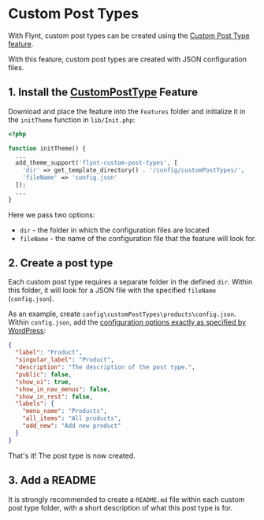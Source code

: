# Custom Post Types

With Flynt, custom post types can be created using the [Custom Post Type feature](https://github.com/bleech/wp-starter-theme/tree/master/Features/CustomPostTypes).

With this feature, custom post types are created with JSON configuration files.

## 1. Install the [CustomPostType](https://github.com/bleech/wp-starter-theme/tree/master/Features/CustomPostTypes) Feature
Download and place the feature into the `Features` folder and initialize it in the `initTheme` function in `lib/Init.php`:

```php
<?php

function initTheme() {
  ...
  add_theme_support('flynt-custom-post-types', [
    'dir' => get_template_directory() . '/config/customPostTypes/',
    'fileName' => 'config.json'
  ]);
  ...
}

```

Here we pass two options:
- `dir` - the folder in which the configuration files are located
- `fileName` - the name of the configuration file that the feature will look for.


## 2. Create a post type
Each custom post type requires a separate folder in the defined `dir`. Within this folder, it will look for a JSON file with the specified `fileName` (`config.json`).

As an example, create `config\customPostTypes\products\config.json`. Within `config.json`, add the [configuration options exactly as specified by WordPress](https://codex.wordpress.org/Function_Reference/register_post_type#Parameters):

```json
{
  "label": "Product",
  "singular_label": "Product",
  "description": "The description of the post type.",
  "public": false,
  "show_ui": true,
  "show_in_nav_menus": false,
  "show_in_rest": false,
  "labels": {
    "menu_name": "Products",
    "all_items": "All products",
    "add_new": "Add new product"
  }
}
```

That's it! The post type is now created.

## 3. Add a README

It is strongly recommended to create a `README.md` file within each custom post type folder, with a short description of what this post type is for.
